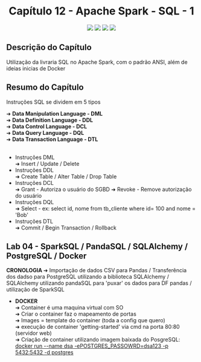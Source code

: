<h1 align="center"> Capítulo 12 - Apache Spark - SQL - 1</h1>

<p align="center">
  <img src="https://img.shields.io/badge/Python-FFD43B?style=for-the-badge&logo=python&logoColor=blue">
  <img src="https://img.shields.io/badge/Apache_Spark-FFFFFF?style=for-the-badge&logo=apachespark&logoColor=#E35A16">
  <img src="https://img.shields.io/badge/numpy-%23013243.svg?style=for-the-badge&logo=numpy&logoColor=white">
  <img src="https://img.shields.io/badge/Docker-2CA5E0?style=for-the-badge&logo=docker&logoColor=white">
</p>

<h2>Descrição do Capítulo</h2>
<p>Utilização da livraria SQL no Apache Spark, com o padrão ANSI, além de ideias inicias de Docker</p>


<h2>Resumo do Capítulo</h2>
<p>Instruções SQL se dividem em 5 tipos </p>
➜ <b>Data Manipulation Language - DML</b><br>
➜ <b>Data Definition Language - DDL</b><br>
➜ <b>Data Control Language - DCL</b><br>
➜ <b>Data Query Language - DQL</b><br>
➜ <b>Data Transaction Language - DTL</b><br><br>

<ul>
  <li>Instruções DML</li>
  ➜ Insert / Update / Delete
  <li>Instruções DDL</li>
  ➜ Create Table / Alter Table / Drop Table
  <li>Instruções DCL</li>
  ➜ Grant - Autoriza o usuário do SGBD
  ➜ Revoke - Remove autorização do usuário 
  <li>Instruções DQL</li>
  ➜ Select  - ex: select id, nome from tb_cliente where id= 100 and nome = 'Bob' 
  <li>Instruções DTL</li>
  ➜ Commit / Begin Transaction / Rollback 
</ul>

<h2>Lab 04 - SparkSQL / PandaSQL / SQLAlchemy / PostgreSQL / Docker</h2>
<p><b>CRONOLOGIA </b>➜ Importação de dados CSV para Pandas / Transferência dos dadso para PostgreSQL utilizando a biblioteca SQLAlchemy / SQLAlchemy utilizando pandaSQL para 'puxar' os dados para DF pandas / utilização de SparkSQL</p>

<ul>
<li><b>DOCKER</b></li>
➜ Container é uma maquina virtual com SO<br>
➜ Criar o container faz o mapeamento de portas<br>
➜ Images = template do container (toda a config que quero)<br>
➜ execução de container 'getting-started' via cmd na porta 80:80 (servidor web)<br>
➜ Criação de container utilizando imagem baixada do PosgreSQL: 
<u>docker run --name dsa -ePOSTGRES_PASSOWRD=dsa123 -p 5432:5432 -d postgres</u>



</ul>



      
